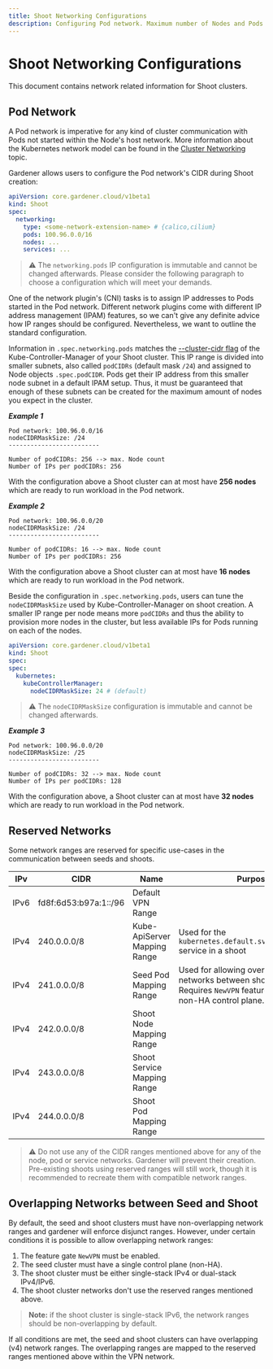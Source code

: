 ```yaml
---
title: Shoot Networking Configurations
description: Configuring Pod network. Maximum number of Nodes and Pods per Node
---
```


# Shoot Networking Configurations

This document contains network related information for Shoot clusters.

## Pod Network

A Pod network is imperative for any kind of cluster communication with Pods not started within the Node's host network.
More information about the Kubernetes network model can be found in the [Cluster Networking](https://kubernetes.io/docs/concepts/cluster-administration/networking/) topic.

Gardener allows users to configure the Pod network's CIDR during Shoot creation:

```yaml
apiVersion: core.gardener.cloud/v1beta1
kind: Shoot
spec:
  networking:
    type: <some-network-extension-name> # {calico,cilium}
    pods: 100.96.0.0/16
    nodes: ...
    services: ...
```

> :warning: The `networking.pods` IP configuration is immutable and cannot be changed afterwards. 
> Please consider the following paragraph to choose a configuration which will meet your demands.

One of the network plugin's (CNI) tasks is to assign IP addresses to Pods started in the Pod network.
Different network plugins come with different IP address management (IPAM) features, so we can't give any definite advice how IP ranges should be configured.
Nevertheless, we want to outline the standard configuration.

Information in `.spec.networking.pods` matches the [--cluster-cidr flag](https://kubernetes.io/docs/reference/command-line-tools-reference/kube-controller-manager/) of the Kube-Controller-Manager of your Shoot cluster.
This IP range is divided into smaller subnets, also called `podCIDRs` (default mask `/24`) and assigned to Node objects `.spec.podCIDR`.
Pods get their IP address from this smaller node subnet in a default IPAM setup.
Thus, it must be guaranteed that enough of these subnets can be created for the maximum amount of nodes you expect in the cluster.

_**Example 1**_
```
Pod network: 100.96.0.0/16
nodeCIDRMaskSize: /24
-------------------------

Number of podCIDRs: 256 --> max. Node count 
Number of IPs per podCIDRs: 256
```

With the configuration above a Shoot cluster can at most have **256 nodes** which are ready to run workload in the Pod network.

_**Example 2**_
```
Pod network: 100.96.0.0/20
nodeCIDRMaskSize: /24
-------------------------

Number of podCIDRs: 16 --> max. Node count 
Number of IPs per podCIDRs: 256
```

With the configuration above a Shoot cluster can at most have **16 nodes** which are ready to run workload in the Pod network.

Beside the configuration in `.spec.networking.pods`, users can tune the `nodeCIDRMaskSize` used by Kube-Controller-Manager on shoot creation.
A smaller IP range per node means more `podCIDRs` and thus the ability to provision more nodes in the cluster, but less available IPs for Pods running on each of the nodes.

```yaml
apiVersion: core.gardener.cloud/v1beta1
kind: Shoot
spec:
spec:
  kubernetes:
    kubeControllerManager:
      nodeCIDRMaskSize: 24 # (default)
```

> :warning: The `nodeCIDRMaskSize` configuration is immutable and cannot be changed afterwards.

_**Example 3**_
```
Pod network: 100.96.0.0/20
nodeCIDRMaskSize: /25
-------------------------

Number of podCIDRs: 32 --> max. Node count 
Number of IPs per podCIDRs: 128
```

With the configuration above, a Shoot cluster can at most have **32 nodes** which are ready to run workload in the Pod network.

## Reserved Networks

Some network ranges are reserved for specific use-cases in the communication between seeds and shoots.

| IPv  | CIDR                  | Name                         | Purpose                                                                                                                              |
|------|-----------------------|------------------------------|--------------------------------------------------------------------------------------------------------------------------------------|
| IPv6 | fd8f:6d53:b97a:1::/96 | Default VPN Range            |                                                                                                                                      |
| IPv4 | 240.0.0.0/8           | Kube-ApiServer Mapping Range | Used for the `kubernetes.default.svc.cluster.local` service in a shoot                                                               |
| IPv4 | 241.0.0.0/8           | Seed Pod Mapping Range       | Used for allowing overlapping IPv4 networks between shoot and seed. Requires `NewVPN` feature flag enabled + non-HA control plane.   |
| IPv4 | 242.0.0.0/8           | Shoot Node Mapping Range     |                                                                                                                                      |
| IPv4 | 243.0.0.0/8           | Shoot Service Mapping Range  |                                                                                                                                      |
| IPv4 | 244.0.0.0/8           | Shoot Pod Mapping Range      |                                                                                                                                      |

> :warning: Do not use any of the CIDR ranges mentioned above for any of the node, pod or service networks.
> Gardener will prevent their creation. Pre-existing shoots using reserved ranges will still work, though it is recommended
> to recreate them with compatible network ranges.

## Overlapping Networks between Seed and Shoot
By default, the seed and shoot clusters must have non-overlapping network ranges and gardener will enforce disjunct ranges.
However, under certain conditions it is possible to allow overlapping network ranges:
1. The feature gate `NewVPN` must be enabled.
2. The seed cluster must have a single control plane (non-HA).
3. The shoot cluster must be either single-stack IPv4 or dual-stack IPv4/IPv6.
4. The shoot cluster networks don't use the reserved ranges mentioned above.

> **Note:** if the shoot cluster is single-stack IPv6, the network ranges should be non-overlapping by default.

If all conditions are met, the seed and shoot clusters can have overlapping (v4) network ranges. The overlapping ranges are mapped to the reserved ranges mentioned above within the VPN network.